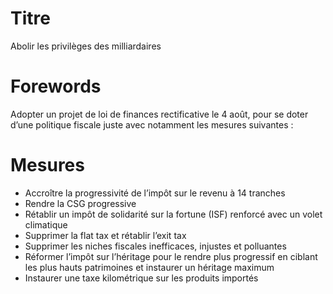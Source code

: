 # Titre

Abolir les privilèges des milliardaires

# Forewords

Adopter un projet de loi de finances rectificative le 4 août, pour se doter d’une politique fiscale juste avec notamment les mesures suivantes :

# Mesures

* Accroître la progressivité de l’impôt sur le revenu à 14 tranches
* Rendre la CSG progressive
* Rétablir un impôt de solidarité sur la fortune (ISF) renforcé avec un volet climatique
* Supprimer la flat tax et rétablir l’exit tax
* Supprimer les niches fiscales inefficaces, injustes et polluantes
* Réformer l’impôt sur l’héritage pour le rendre plus progressif en ciblant les plus hauts patrimoines et instaurer un héritage maximum
* Instaurer une taxe kilométrique sur les produits importés 